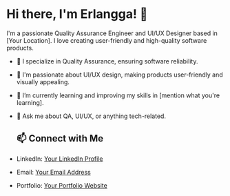 # Hi there, I'm Erlangga! 👋

I'm a passionate Quality Assurance Engineer and UI/UX Designer based in [Your Location]. I love creating user-friendly and high-quality software products. 

- 🔬 I specialize in Quality Assurance, ensuring software reliability.
- 🎨 I'm passionate about UI/UX design, making products user-friendly and visually appealing.
- 🌱 I’m currently learning and improving my skills in [mention what you're learning].
- 💬 Ask me about QA, UI/UX, or anything tech-related.

  ## 📫 Connect with Me

- LinkedIn: [Your LinkedIn Profile](https://www.linkedin.com/in/erlanggasatria)
- Email: [Your Email Address](mailto:satriapramana56@gmail.com)
- Portfolio: [Your Portfolio Website](https://erlanggasatria.framer.website/)

